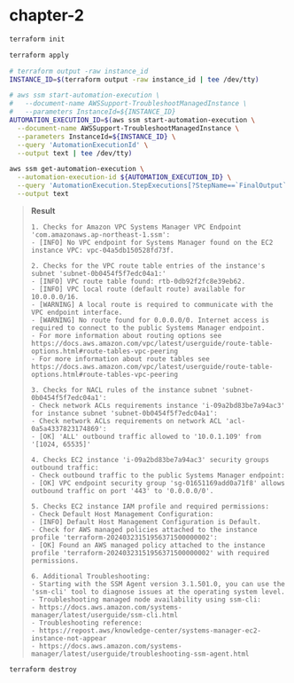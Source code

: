 # chapter-2

```sh
terraform init
```

```sh
terraform apply
```

```sh
# terraform output -raw instance_id
INSTANCE_ID=$(terraform output -raw instance_id | tee /dev/tty)

# aws ssm start-automation-execution \
#   --document-name AWSSupport-TroubleshootManagedInstance \
#   --parameters InstanceId=${INSTANCE_ID}
AUTOMATION_EXECUTION_ID=$(aws ssm start-automation-execution \
  --document-name AWSSupport-TroubleshootManagedInstance \
  --parameters InstanceId=${INSTANCE_ID} \
  --query 'AutomationExecutionId' \
  --output text | tee /dev/tty)

aws ssm get-automation-execution \
  --automation-execution-id ${AUTOMATION_EXECUTION_ID} \
  --query 'AutomationExecution.StepExecutions[?StepName==`FinalOutput` && StepStatus==`Success`].Outputs.Message' \
  --output text
```

> **Result**
>
> ```
> 1. Checks for Amazon VPC Systems Manager VPC Endpoint 'com.amazonaws.ap-northeast-1.ssm':
> - [INFO] No VPC endpoint for Systems Manager found on the EC2 instance VPC: vpc-04a5db150528fd73f.
>
> 2. Checks for the VPC route table entries of the instance's subnet 'subnet-0b0454f5f7edc04a1:'
> - [INFO] VPC route table found: rtb-0db92f2fc8e39eb62.
> - [INFO] VPC local route (default route) available for 10.0.0.0/16.
> - [WARNING] A local route is required to communicate with the VPC endpoint interface.
> - [WARNING] No route found for 0.0.0.0/0. Internet access is required to connect to the public Systems Manager endpoint.
> - For more information about routing options see https://docs.aws.amazon.com/vpc/latest/userguide/route-table-options.html#route-tables-vpc-peering
> - For more information about route tables see https://docs.aws.amazon.com/vpc/latest/userguide/route-table-options.html#route-tables-vpc-peering
>
> 3. Checks for NACL rules of the instance subnet 'subnet-0b0454f5f7edc04a1':
> - Check network ACLs requirements instance 'i-09a2bd83be7a94ac3' for instance subnet 'subnet-0b0454f5f7edc04a1':
> - Check network ACLs requirements on network ACL 'acl-0a5a4337823174869':
> - [OK] 'ALL' outbound traffic allowed to '10.0.1.109' from '[1024, 65535]'
>
> 4. Checks EC2 instance 'i-09a2bd83be7a94ac3' security groups outbound traffic:
> - Check outbound traffic to the public Systems Manager endpoint:
> - [OK] VPC endpoint security group 'sg-01651169add0a71f8' allows outbound traffic on port '443' to '0.0.0.0/0'.
>
> 5. Checks EC2 instance IAM profile and required permissions:
> - Check Default Host Management Configuration:
> - [INFO] Default Host Management Configuration is Default.
> - Check for AWS managed policies attached to the instance profile 'terraform-20240323151956371500000002':
> - [OK] Found an AWS managed policy attached to the instance profile 'terraform-20240323151956371500000002' with required permissions.
>
> 6. Additional Troubleshooting:
> - Starting with the SSM Agent version 3.1.501.0, you can use the 'ssm-cli' tool to diagnose issues at the operating system level.
> - Troubleshooting managed node availability using ssm-cli:
> - https://docs.aws.amazon.com/systems-manager/latest/userguide/ssm-cli.html
> - Troubleshooting reference:
> - https://repost.aws/knowledge-center/systems-manager-ec2-instance-not-appear
> - https://docs.aws.amazon.com/systems-manager/latest/userguide/troubleshooting-ssm-agent.html
> ```

```sh
terraform destroy
```
